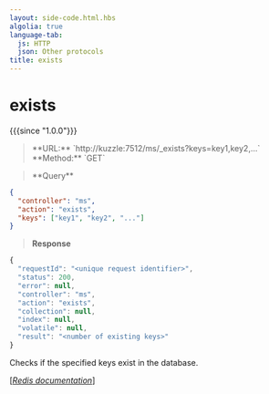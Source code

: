 ```yaml
---
layout: side-code.html.hbs
algolia: true
language-tab:
  js: HTTP
  json: Other protocols
title: exists
---
```


# exists

{{{since "1.0.0"}}}


<blockquote class="js">
<p>
**URL:** `http://kuzzle:7512/ms/_exists?keys=key1,key2,...`  
**Method:** `GET`  
</p>
</blockquote>

<blockquote class="json">
<p>
**Query**
</p>
</blockquote>


```json
{
  "controller": "ms",
  "action": "exists",
  "keys": ["key1", "key2", "..."]
}
```

>**Response**

```javascript
{
  "requestId": "<unique request identifier>",
  "status": 200,
  "error": null,
  "controller": "ms",
  "action": "exists",
  "collection": null,
  "index": null,
  "volatile": null,
  "result": "<number of existing keys>"
}
```

Checks if the specified keys exist in the database.

[[_Redis documentation_]](https://redis.io/commands/exists)

